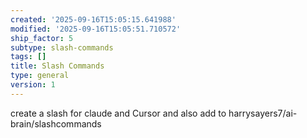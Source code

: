 ```yaml
---
created: '2025-09-16T15:05:15.641988'
modified: '2025-09-16T15:05:51.710572'
ship_factor: 5
subtype: slash-commands
tags: []
title: Slash Commands
type: general
version: 1
---
```


create a slash for claude and Cursor and also add to harrysayers7/ai-brain/slashcommands